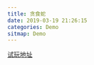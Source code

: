 ```yaml
---
title: 贪食蛇
date: 2019-03-19 21:26:15
categories: Demo
sitmap: Demo
---
```

[试玩地址](/Demo/snake/index.html)